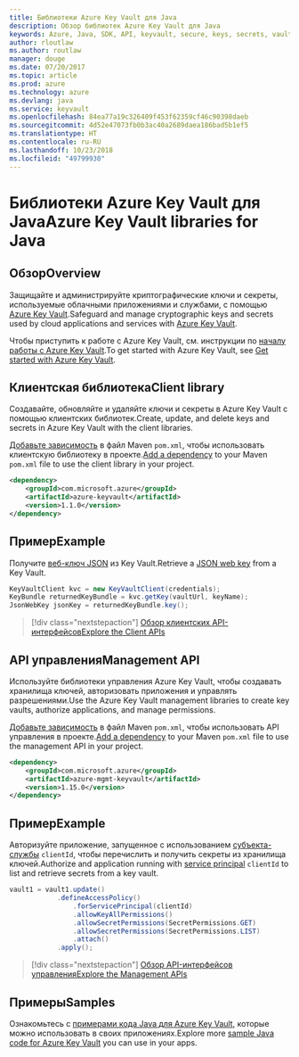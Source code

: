 ```yaml
---
title: Библиотеки Azure Key Vault для Java
description: Обзор библиотек Azure Key Vault для Java
keywords: Azure, Java, SDK, API, keyvault, secure, keys, secrets, vault
author: rloutlaw
ms.author: routlaw
manager: douge
ms.date: 07/20/2017
ms.topic: article
ms.prod: azure
ms.technology: azure
ms.devlang: java
ms.service: keyvault
ms.openlocfilehash: 84ea77a19c326409f453f62359cf46c90398daeb
ms.sourcegitcommit: 4d52e47073fb0b3ac40a2689daea186bad5b1ef5
ms.translationtype: HT
ms.contentlocale: ru-RU
ms.lasthandoff: 10/23/2018
ms.locfileid: "49799930"
---
```

# <a name="azure-key-vault-libraries-for-java"></a><span data-ttu-id="62a9a-104">Библиотеки Azure Key Vault для Java</span><span class="sxs-lookup"><span data-stu-id="62a9a-104">Azure Key Vault libraries for Java</span></span>

## <a name="overview"></a><span data-ttu-id="62a9a-105">Обзор</span><span class="sxs-lookup"><span data-stu-id="62a9a-105">Overview</span></span>

<span data-ttu-id="62a9a-106">Защищайте и администрируйте криптографические ключи и секреты, используемые облачными приложениями и службами, с помощью [Azure Key Vault](/azure/key-vault/).</span><span class="sxs-lookup"><span data-stu-id="62a9a-106">Safeguard and manage cryptographic keys and secrets used by cloud applications and services with [Azure Key Vault](/azure/key-vault/).</span></span>

<span data-ttu-id="62a9a-107">Чтобы приступить к работе с Azure Key Vault, см. инструкции по [началу работы с Azure Key Vault](/azure/key-vault/key-vault-get-started).</span><span class="sxs-lookup"><span data-stu-id="62a9a-107">To get started with Azure Key Vault, see [Get started with Azure Key Vault](/azure/key-vault/key-vault-get-started).</span></span>

## <a name="client-library"></a><span data-ttu-id="62a9a-108">Клиентская библиотека</span><span class="sxs-lookup"><span data-stu-id="62a9a-108">Client library</span></span>

<span data-ttu-id="62a9a-109">Создавайте, обновляйте и удаляйте ключи и секреты в Azure Key Vault с помощью клиентских библиотек.</span><span class="sxs-lookup"><span data-stu-id="62a9a-109">Create, update, and delete keys and secrets in Azure Key Vault with the client libraries.</span></span>

<span data-ttu-id="62a9a-110">[Добавьте зависимость](https://maven.apache.org/guides/getting-started/index.html#How_do_I_use_external_dependencies) в файл Maven `pom.xml`, чтобы использовать клиентскую библиотеку в проекте.</span><span class="sxs-lookup"><span data-stu-id="62a9a-110">[Add a dependency](https://maven.apache.org/guides/getting-started/index.html#How_do_I_use_external_dependencies) to your Maven `pom.xml` file to use the client library in your project.</span></span>  

```XML
<dependency>
    <groupId>com.microsoft.azure</groupId>
    <artifactId>azure-keyvault</artifactId>
    <version>1.1.0</version>
</dependency>
```   

## <a name="example"></a><span data-ttu-id="62a9a-111">Пример</span><span class="sxs-lookup"><span data-stu-id="62a9a-111">Example</span></span>

<span data-ttu-id="62a9a-112">Получите [веб-ключ JSON](https://tools.ietf.org/html/draft-ietf-jose-json-web-key-18) из Key Vault.</span><span class="sxs-lookup"><span data-stu-id="62a9a-112">Retrieve a [JSON web key](https://tools.ietf.org/html/draft-ietf-jose-json-web-key-18) from a Key Vault.</span></span>

```java
KeyVaultClient kvc = new KeyVaultClient(credentials);
KeyBundle returnedKeyBundle = kvc.getKey(vaultUrl, keyName);
JsonWebKey jsonKey = returnedKeyBundle.key();
```

> [!div class="nextstepaction"]
> [<span data-ttu-id="62a9a-113">Обзор клиентских API-интерфейсов</span><span class="sxs-lookup"><span data-stu-id="62a9a-113">Explore the Client APIs</span></span>](/java/api/overview/azure/keyvault/client)


## <a name="management-api"></a><span data-ttu-id="62a9a-114">API управления</span><span class="sxs-lookup"><span data-stu-id="62a9a-114">Management API</span></span>

<span data-ttu-id="62a9a-115">Используйте библиотеки управления Azure Key Vault, чтобы создавать хранилища ключей, авторизовать приложения и управлять разрешениями.</span><span class="sxs-lookup"><span data-stu-id="62a9a-115">Use the Azure Key Vault management libraries to create key vaults, authorize applications, and manage permissions.</span></span> 

<span data-ttu-id="62a9a-116">[Добавьте зависимость](https://maven.apache.org/guides/getting-started/index.html#How_do_I_use_external_dependencies) в файл Maven `pom.xml`, чтобы использовать API управления в проекте.</span><span class="sxs-lookup"><span data-stu-id="62a9a-116">[Add a dependency](https://maven.apache.org/guides/getting-started/index.html#How_do_I_use_external_dependencies) to your Maven `pom.xml` file to use the management API in your project.</span></span>  

```XML
<dependency>
    <groupId>com.microsoft.azure</groupId>
    <artifactId>azure-mgmt-keyvault</artifactId>
    <version>1.15.0</version>
</dependency>
```

## <a name="example"></a><span data-ttu-id="62a9a-117">Пример</span><span class="sxs-lookup"><span data-stu-id="62a9a-117">Example</span></span>

<span data-ttu-id="62a9a-118">Авторизуйте приложение, запущенное с использованием [субъекта-службы](/azure/azure-resource-manager/resource-group-create-service-principal-portal) `clientId`, чтобы перечислить и получить секреты из хранилища ключей.</span><span class="sxs-lookup"><span data-stu-id="62a9a-118">Authorize and application running with [service principal](/azure/azure-resource-manager/resource-group-create-service-principal-portal) `clientId` to list and retrieve secrets from a key vault.</span></span> 

```java
vault1 = vault1.update()
            .defineAccessPolicy()
                .forServicePrincipal(clientId)
                .allowKeyAllPermissions()
                .allowSecretPermissions(SecretPermissions.GET)
                .allowSecretPermissions(SecretPermissions.LIST)
                .attach()
            .apply();
```

> [!div class="nextstepaction"]
> [<span data-ttu-id="62a9a-119">Обзор API-интерфейсов управления</span><span class="sxs-lookup"><span data-stu-id="62a9a-119">Explore the Management APIs</span></span>](/java/api/overview/azure/keyvault/management)


## <a name="samples"></a><span data-ttu-id="62a9a-120">Примеры</span><span class="sxs-lookup"><span data-stu-id="62a9a-120">Samples</span></span>

<span data-ttu-id="62a9a-121">Ознакомьтесь с [примерами кода Java для Azure Key Vault](https://azure.microsoft.com/resources/samples/?platform=java&term=key+vault), которые можно использовать в своих приложениях.</span><span class="sxs-lookup"><span data-stu-id="62a9a-121">Explore more [sample Java code for Azure Key Vault](https://azure.microsoft.com/resources/samples/?platform=java&term=key+vault) you can use in your apps.</span></span>
